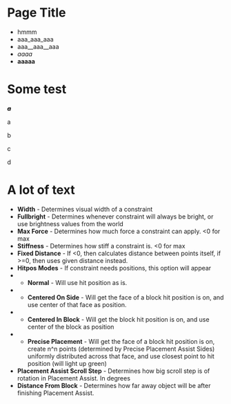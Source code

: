 # Page Title
* hmmm
* aaa_aaa_aaa
* aaa__aaa__aaa
* _aaaa_
* __aaaaa__

# Some test

*___**~~a~~**___*

a

b

c

d

# A lot of text

* **Width** - Determines visual width of a constraint
* **Fullbright** - Determines whenever constraint will always be bright, or use brightness values from the world
* **Max Force** - Determines how much force a constraint can apply. <0 for max
* **Stiffness** - Determines how stiff a constraint is. <0 for max
* **Fixed Distance** - If <0, then calculates distance between points itself, if >=0, then uses given distance instead.
* **Hitpos Modes** - If constraint needs positions, this option will appear
* * **Normal** - Will use hit position as is.
* * **Centered On Side** - Will get the face of a block hit position is on, and use center of that face as position.
* * **Centered In Block** - Will get the block hit position is on, and use center of the block as position
* * **Precise Placement** - Will get the face of a block hit position is on, create n^n points (determined by Precise Placement Assist Sides) uniformly distributed across that face, and use closest point to hit position (will light up green)
* **Placement Assist Scroll Step** - Determines how big scroll step is of rotation in Placement Assist. In degrees
* **Distance From Block** - Determines how far away object will be after finishing Placement Assist.